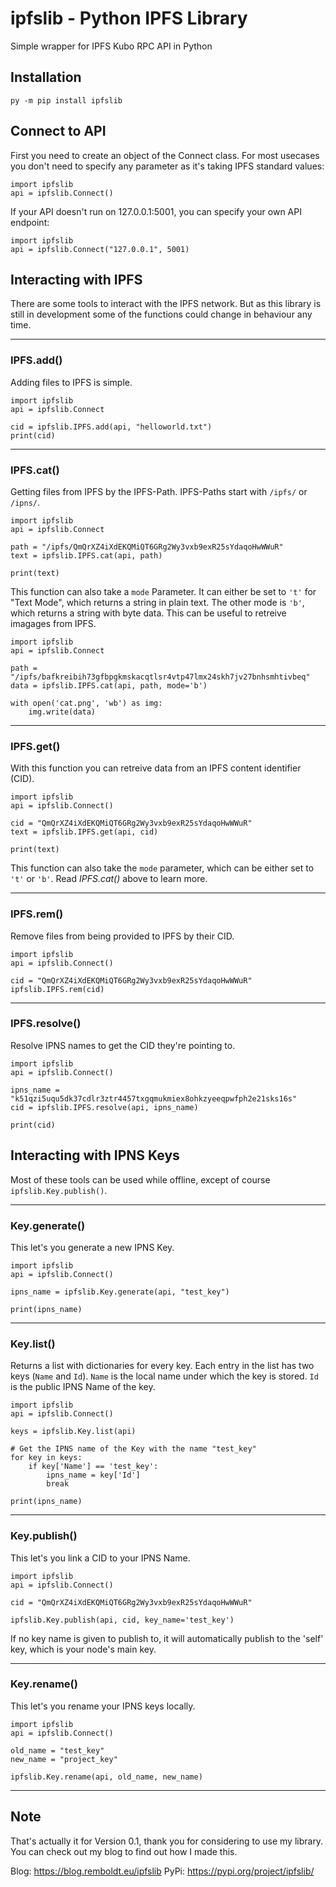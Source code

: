 # ipfslib - Python IPFS Library
Simple wrapper for IPFS Kubo RPC API in Python

## Installation
    py -m pip install ipfslib

## Connect to API
First you need to create an object of the Connect class. For most usecases you don't need to specify any parameter as it's taking IPFS standard values:

    import ipfslib
    api = ipfslib.Connect()

If your API doesn't run on 127.0.0.1:5001, you can specify your own API endpoint:

    import ipfslib
    api = ipfslib.Connect("127.0.0.1", 5001)

## Interacting with IPFS
There are some tools to interact with the IPFS network. But as this library is still in development some of the functions could change in behaviour any time.

---
### IPFS.add()
Adding files to IPFS is simple.

    import ipfslib
    api = ipfslib.Connect

    cid = ipfslib.IPFS.add(api, "helloworld.txt")
    print(cid)

---
### IPFS.cat()
Getting files from IPFS by the IPFS-Path. IPFS-Paths start with `/ipfs/` or `/ipns/`.

    import ipfslib
    api = ipfslib.Connect

    path = "/ipfs/QmQrXZ4iXdEKQMiQT6GRg2Wy3vxb9exR25sYdaqoHwWWuR"
    text = ipfslib.IPFS.cat(api, path)

    print(text)

This function can also take a `mode` Parameter. It can either be set to `'t'` for "Text Mode", which returns a string in plain text. The other mode is `'b'`, which returns a string with byte data. This can be useful to retreive imagages from IPFS.

    import ipfslib
    api = ipfslib.Connect

    path = "/ipfs/bafkreibih73gfbpgkmskacqtlsr4vtp47lmx24skh7jv27bnhsmhtivbeq"
    data = ipfslib.IPFS.cat(api, path, mode='b')

    with open('cat.png', 'wb') as img:
        img.write(data)

---

### IPFS.get()
With this function you can retreive data from an IPFS content identifier (CID).

    import ipfslib
    api = ipfslib.Connect()

    cid = "QmQrXZ4iXdEKQMiQT6GRg2Wy3vxb9exR25sYdaqoHwWWuR"
    text = ipfslib.IPFS.get(api, cid)

    print(text)

This function can also take the `mode` parameter, which can be either set to `'t'` or `'b'`. Read *IPFS.cat()* above to learn more.

---
### IPFS.rem()
Remove files from being provided to IPFS by their CID.

    import ipfslib
    api = ipfslib.Connect()

    cid = "QmQrXZ4iXdEKQMiQT6GRg2Wy3vxb9exR25sYdaqoHwWWuR"
    ipfslib.IPFS.rem(cid)

---
### IPFS.resolve()
Resolve IPNS names to get the CID they're pointing to.

    import ipfslib
    api = ipfslib.Connect()

    ipns_name = "k51qzi5uqu5dk37cdlr3ztr4457txgqmukmiex8ohkzyeeqpwfph2e21sks16s"
    cid = ipfslib.IPFS.resolve(api, ipns_name)

    print(cid)

## Interacting with IPNS Keys
Most of these tools can be used while offline, except of course `ipfslib.Key.publish()`.

---
### Key.generate()
This let's you generate a new IPNS Key.

    import ipfslib
    api = ipfslib.Connect()

    ipns_name = ipfslib.Key.generate(api, "test_key")

    print(ipns_name)

---
### Key.list()
Returns a list with dictionaries for every key. Each entry in the list has two keys (`Name` and `Id`). `Name` is the local name under which the key is stored. `Id` is the public IPNS Name of the key.

    import ipfslib
    api = ipfslib.Connect()

    keys = ipfslib.Key.list(api)

    # Get the IPNS name of the Key with the name "test_key"
    for key in keys:
        if key['Name'] == 'test_key':
            ipns_name = key['Id']
            break
    
    print(ipns_name)

---
### Key.publish()
This let's you link a CID to your IPNS Name.

    import ipfslib
    api = ipfslib.Connect()

    cid = "QmQrXZ4iXdEKQMiQT6GRg2Wy3vxb9exR25sYdaqoHwWWuR"

    ipfslib.Key.publish(api, cid, key_name='test_key')

If no key name is given to publish to, it will automatically publish to the 'self' key, which is your node's main key.

---
### Key.rename()
This let's you rename your IPNS keys locally. 

    import ipfslib
    api = ipfslib.Connect()

    old_name = "test_key"
    new_name = "project_key"

    ipfslib.Key.rename(api, old_name, new_name)

---

## Note
That's actually it for Version 0.1, thank you for considering to use my library. You can check out my blog to find out how I made this.

Blog: https://blog.remboldt.eu/ipfslib
PyPi: https://pypi.org/project/ipfslib/
